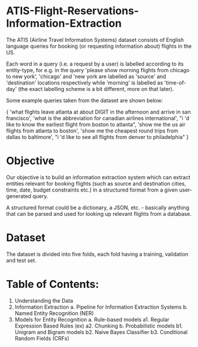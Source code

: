 # ATIS-Flight-Reservations-Information-Extraction

The ATIS (Airline Travel Information Systems) dataset consists of English language queries for booking (or requesting information about) flights in the US.

Each word in a query (i.e. a request by a user) is labelled according to its entity-type, for e.g. in the query 'please show morning flights from chicago to new york', 'chicago' and 'new york are labelled as 'source' and 'destination' locations respectively while 'morning' is labelled as 'time-of-day' (the exact labelling scheme is a bit different, more on that later).

Some example queries taken from the dataset are shown below:

{
'what flights leave atlanta at about DIGIT in the afternoon and arrive in san francisco',
 'what is the abbreviation for canadian airlines international',
 "i 'd like to know the earliest flight from boston to atlanta",
 'show me the us air flights from atlanta to boston',
 'show me the cheapest round trips from dallas to baltimore',
 "i 'd like to see all flights from denver to philadelphia"
 }

# Objective
Our objective is to build an information extraction system which can extract entities relevant for booking flights (such as source and destination cities, time, date, budget constraints etc.) in a structured format from a given user-generated query.

A structured format could be a dictionary, a JSON, etc. - basically anything that can be parsed and used for looking up relevant flights from a database.

# Dataset
The dataset is divided into five folds, each fold having a training, validation and test set.

# Table of Contents:

1. Understanding the Data
2. Information Extraction
   a. Pipeline for Information Extraction Systems
   b. Named Entity Recognition (NER)
3. Models for Entity Recognition
   a. Rule-based models
      a1. Regular Expression Based Rules (ex)
      a2. Chunking
   b. Probabilistic models
      b1. Unigram and Bigram models
      b2. Naive Bayes Classifier
      b3. Conditional Random Fields (CRFs)
